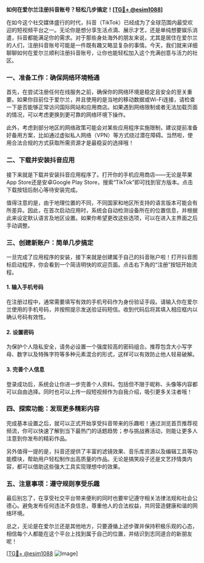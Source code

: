 **如何在爱尔兰注册抖音账号？轻松几步搞定！[[TG💪+ @esim1088](https://t.me/s/esim1088)]**

在如今这个社交媒体盛行的时代，抖音（TikTok）已经成为了全球范围内最受欢迎的短视频平台之一。无论你是想分享生活点滴、展示才艺，还是单纯想要娱乐消遣，抖音都能满足你的需求。对于那些身处海外的朋友来说，尤其是居住在爱尔兰的人们，注册抖音账号可能是一件既有趣又略显复杂的事情。今天，我们就来详细聊聊如何在爱尔兰顺利注册抖音账号，让你也能轻松加入这个充满创意与活力的社区。

### 一、准备工作：确保网络环境畅通

首先，在尝试注册任何在线服务之前，确保你的网络环境是稳定且安全的至关重要。如果你目前位于爱尔兰，并且使用的是当地的移动数据或Wi-Fi连接，请检查一下是否能够正常访问国际网站和应用商店。如果遇到网络限制或者无法加载页面的情况，可以考虑更换到更可靠的网络环境下操作。

此外，考虑到部分地区的网络政策可能会对某些应用程序实施限制，建议提前准备好备用方案，比如通过虚拟私人网络（VPN）等方式绕过潜在障碍。当然啦，使用合法合规的方式获取所需资源才是最稳妥的选择哦！

### 二、下载并安装抖音应用

接下来就是下载并安装抖音应用程序了。打开你的手机应用商店——无论是苹果App Store还是安卓Google Play Store，搜索“TikTok”即可找到官方版本。点击下载按钮后耐心等待安装完成。

值得注意的是，由于地理位置的不同，不同国家和地区所支持的语言版本可能会有所差异。因此，在首次启动应用时，系统会自动检测设备所在的位置信息，并根据此来设定默认语言及地区设置。如果你希望更改这些选项，可以在进入主界面之后手动调整。

### 三、创建新账户：简单几步搞定

一旦完成了应用程序的安装，接下来就是创建属于自己的抖音账户啦！打开抖音图标启动程序，你会看到一个简洁明快的欢迎页面。点击右下角的“注册”按钮开始流程。

#### 1. 输入手机号码
在注册过程中，通常需要填写有效的手机号码作为身份验证手段。请输入你在爱尔兰使用的手机号码，并按照提示发送验证码短信。收到代码后将其填入相应框内以确认号码有效性。

#### 2. 设置密码
为保护个人隐私安全，请务必设置一个强度较高的密码组合。推荐包含大小写字母、数字以及特殊字符等多种元素混合的形式，这样可以有效防止他人轻易破解。

#### 3. 完善个人信息
登录成功后，系统会让你进一步完善个人资料。包括但不限于昵称、头像等内容都可以自由选择。同时也可以上传一段短视频作为自我介绍，吸引更多关注者哦！

### 四、探索功能：发现更多精彩内容

完成基本设置之后，就可以正式开始享受抖音带来的乐趣啦！通过浏览首页推荐视频流，你可以快速了解到当下最热门的话题趋势；参与挑战赛活动，则能让更多人注意到你发布的精彩作品。

另外值得一提的是，抖音还提供了丰富的滤镜效果、音乐库资源以及编辑工具等功能模块，帮助用户轻松制作出高质量的作品。无论是搞笑段子还是文艺抒情类内容，都可以借助这些强大工具实现理想中的效果。

### 五、注意事项：遵守规则享受乐趣

最后别忘了，在享受社交平台带来便利的同时也要牢记遵守相关法律法规和社会公德心。避免发布任何违法不良信息，尊重他人的合法权益，共同营造健康和谐的网络环境。

总之，无论是在爱尔兰还是其他地方，只要遵循上述步骤并保持积极乐观的心态，相信每个人都能在这个平台上找到属于自己的位置，并结识到志同道合的新朋友呢！

[[TG💪+ @esim1088](https://t.me/s/esim1088) ![Image](https://i.postimg.cc/4NQfJmqS/Snipaste-2025-05-13-00-14-12.png)]